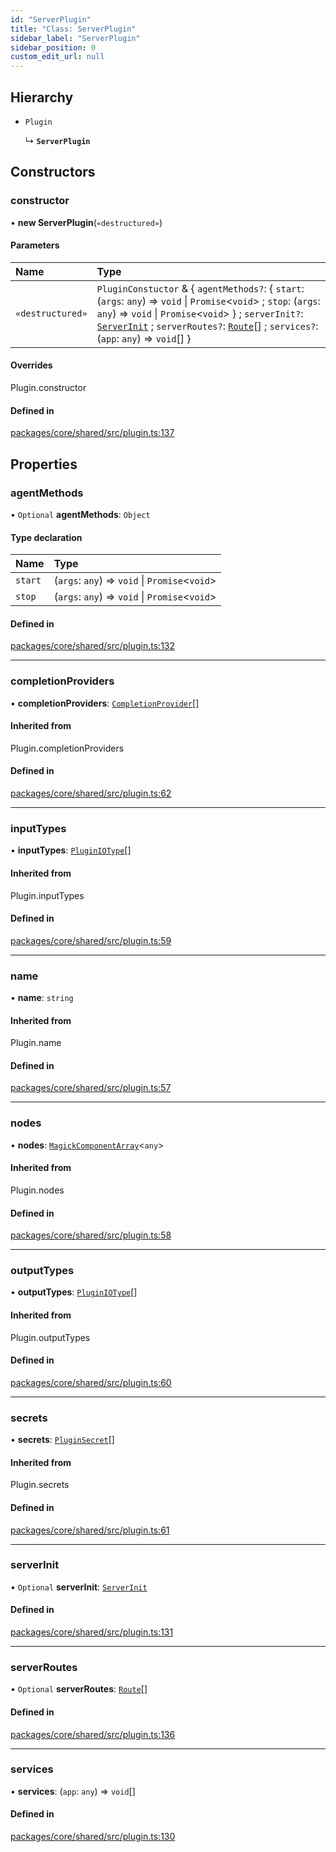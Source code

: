 ```yaml
---
id: "ServerPlugin"
title: "Class: ServerPlugin"
sidebar_label: "ServerPlugin"
sidebar_position: 0
custom_edit_url: null
---
```


## Hierarchy

- `Plugin`

  ↳ **`ServerPlugin`**

## Constructors

### constructor

• **new ServerPlugin**(`«destructured»`)

#### Parameters

| Name | Type |
| :------ | :------ |
| `«destructured»` | `PluginConstuctor` & { `agentMethods?`: { `start`: (`args`: `any`) => `void` \| `Promise`<`void`\> ; `stop`: (`args`: `any`) => `void` \| `Promise`<`void`\>  } ; `serverInit?`: [`ServerInit`](../#serverinit) ; `serverRoutes?`: [`Route`](../#route)[] ; `services?`: (`app`: `any`) => `void`[]  } |

#### Overrides

Plugin.constructor

#### Defined in

[packages/core/shared/src/plugin.ts:137](https://github.com/Oneirocom/Magick/blob/eb9f05ef/packages/core/shared/src/plugin.ts#L137)

## Properties

### agentMethods

• `Optional` **agentMethods**: `Object`

#### Type declaration

| Name | Type |
| :------ | :------ |
| `start` | (`args`: `any`) => `void` \| `Promise`<`void`\> |
| `stop` | (`args`: `any`) => `void` \| `Promise`<`void`\> |

#### Defined in

[packages/core/shared/src/plugin.ts:132](https://github.com/Oneirocom/Magick/blob/eb9f05ef/packages/core/shared/src/plugin.ts#L132)

___

### completionProviders

• **completionProviders**: [`CompletionProvider`](../#completionprovider)[]

#### Inherited from

Plugin.completionProviders

#### Defined in

[packages/core/shared/src/plugin.ts:62](https://github.com/Oneirocom/Magick/blob/eb9f05ef/packages/core/shared/src/plugin.ts#L62)

___

### inputTypes

• **inputTypes**: [`PluginIOType`](../#pluginiotype)[]

#### Inherited from

Plugin.inputTypes

#### Defined in

[packages/core/shared/src/plugin.ts:59](https://github.com/Oneirocom/Magick/blob/eb9f05ef/packages/core/shared/src/plugin.ts#L59)

___

### name

• **name**: `string`

#### Inherited from

Plugin.name

#### Defined in

[packages/core/shared/src/plugin.ts:57](https://github.com/Oneirocom/Magick/blob/eb9f05ef/packages/core/shared/src/plugin.ts#L57)

___

### nodes

• **nodes**: [`MagickComponentArray`](../#magickcomponentarray)<`any`\>

#### Inherited from

Plugin.nodes

#### Defined in

[packages/core/shared/src/plugin.ts:58](https://github.com/Oneirocom/Magick/blob/eb9f05ef/packages/core/shared/src/plugin.ts#L58)

___

### outputTypes

• **outputTypes**: [`PluginIOType`](../#pluginiotype)[]

#### Inherited from

Plugin.outputTypes

#### Defined in

[packages/core/shared/src/plugin.ts:60](https://github.com/Oneirocom/Magick/blob/eb9f05ef/packages/core/shared/src/plugin.ts#L60)

___

### secrets

• **secrets**: [`PluginSecret`](../#pluginsecret)[]

#### Inherited from

Plugin.secrets

#### Defined in

[packages/core/shared/src/plugin.ts:61](https://github.com/Oneirocom/Magick/blob/eb9f05ef/packages/core/shared/src/plugin.ts#L61)

___

### serverInit

• `Optional` **serverInit**: [`ServerInit`](../#serverinit)

#### Defined in

[packages/core/shared/src/plugin.ts:131](https://github.com/Oneirocom/Magick/blob/eb9f05ef/packages/core/shared/src/plugin.ts#L131)

___

### serverRoutes

• `Optional` **serverRoutes**: [`Route`](../#route)[]

#### Defined in

[packages/core/shared/src/plugin.ts:136](https://github.com/Oneirocom/Magick/blob/eb9f05ef/packages/core/shared/src/plugin.ts#L136)

___

### services

• **services**: (`app`: `any`) => `void`[]

#### Defined in

[packages/core/shared/src/plugin.ts:130](https://github.com/Oneirocom/Magick/blob/eb9f05ef/packages/core/shared/src/plugin.ts#L130)
